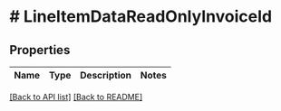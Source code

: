 # # LineItemDataReadOnlyInvoiceId

## Properties

Name | Type | Description | Notes
------------ | ------------- | ------------- | -------------


[[Back to API list]](../../README.md#endpoints) [[Back to README]](../../README.md)

